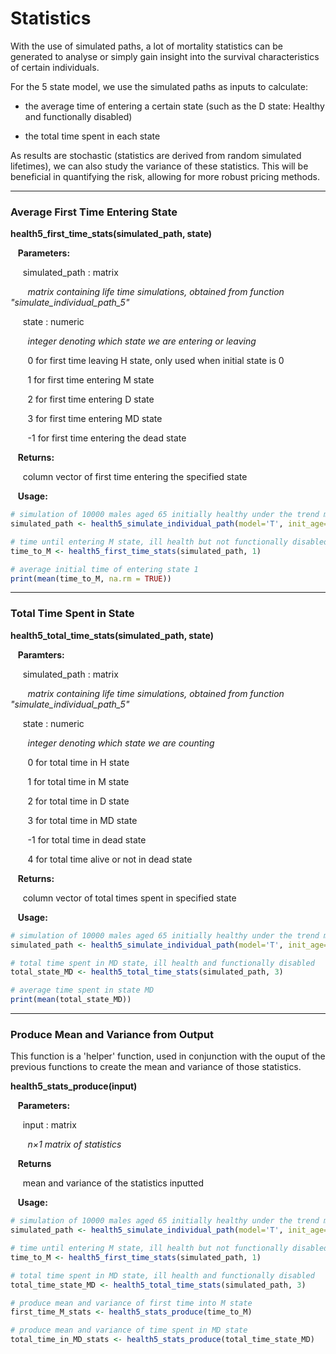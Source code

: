 # Statistics 

With the use of simulated paths, a lot of mortality statistics can be generated 
to analyse or simply gain insight into the survival characteristics of certain individuals. 

For the 5 state model, we use the simulated paths as inputs to calculate:

* the average time of entering a certain state (such as the D state: Healthy and functionally disabled)

* the total time spent in each state 

As results are stochastic (statistics are derived from random simulated lifetimes), we can 
also study the variance of these statistics. This will be beneficial in quantifying the risk, 
allowing for more robust pricing methods. 

---

### Average First Time Entering State

**health5_first_time_stats(simulated_path, state)**

&nbsp;&nbsp; **Parameters:**

&nbsp;&nbsp;&nbsp;&nbsp; simulated_path : matrix

&nbsp;&nbsp;&nbsp;&nbsp;&nbsp;&nbsp; *matrix containing life time simulations, obtained from function "simulate_individual_path_5"*

&nbsp;&nbsp;&nbsp;&nbsp; state : numeric

&nbsp;&nbsp;&nbsp;&nbsp;&nbsp;&nbsp; *integer denoting which state we are entering or leaving*

&nbsp;&nbsp;&nbsp;&nbsp;&nbsp;&nbsp; 0 for first time leaving H state, only used when initial state is 0

&nbsp;&nbsp;&nbsp;&nbsp;&nbsp;&nbsp; 1 for first time entering M state

&nbsp;&nbsp;&nbsp;&nbsp;&nbsp;&nbsp; 2 for first time entering D state

&nbsp;&nbsp;&nbsp;&nbsp;&nbsp;&nbsp; 3 for first time entering MD state

&nbsp;&nbsp;&nbsp;&nbsp;&nbsp;&nbsp; -1 for first time entering the dead state

&nbsp;&nbsp; **Returns:**

&nbsp;&nbsp;&nbsp;&nbsp; column vector of first time entering the specified state

&nbsp;&nbsp; **Usage:**

```r
# simulation of 10000 males aged 65 initially healthy under the trend model
simulated_path <- health5_simulate_individual_path(model='T', init_age=65, init_state=0, params=params_5_trend, gender=0, i=8, cohort = 10000)

# time until entering M state, ill health but not functionally disabled
time_to_M <- health5_first_time_stats(simulated_path, 1)

# average initial time of entering state 1
print(mean(time_to_M, na.rm = TRUE))
```

---

### Total Time Spent in State

**health5_total_time_stats(simulated_path, state)**

&nbsp;&nbsp; **Paramters:**

&nbsp;&nbsp;&nbsp;&nbsp; simulated_path : matrix

&nbsp;&nbsp;&nbsp;&nbsp;&nbsp;&nbsp; *matrix containing life time simulations, obtained from function "simulate_individual_path_5"*

&nbsp;&nbsp;&nbsp;&nbsp; state : numeric

&nbsp;&nbsp;&nbsp;&nbsp;&nbsp;&nbsp; *integer denoting which state we are counting*

&nbsp;&nbsp;&nbsp;&nbsp;&nbsp;&nbsp; 0 for total time in H state

&nbsp;&nbsp;&nbsp;&nbsp;&nbsp;&nbsp; 1 for total time in M state

&nbsp;&nbsp;&nbsp;&nbsp;&nbsp;&nbsp; 2 for total time in D state

&nbsp;&nbsp;&nbsp;&nbsp;&nbsp;&nbsp; 3 for total time in MD state

&nbsp;&nbsp;&nbsp;&nbsp;&nbsp;&nbsp; -1 for total time in dead state

&nbsp;&nbsp;&nbsp;&nbsp;&nbsp;&nbsp; 4 for total time alive or not in dead state

&nbsp;&nbsp; **Returns:**

&nbsp;&nbsp;&nbsp;&nbsp; column vector of total times spent in specified state

&nbsp;&nbsp; **Usage:**

```r
# simulation of 10000 males aged 65 initially healthy under the trend model
simulated_path <- health5_simulate_individual_path(model='T', init_age=65, init_state=0, params=params_5_trend, gender=0, i=8, cohort = 10000)

# total time spent in MD state, ill health and functionally disabled 
total_state_MD <- health5_total_time_stats(simulated_path, 3)

# average time spent in state MD
print(mean(total_state_MD))
```

---

### Produce Mean and Variance from Output

This function is a 'helper' function, used in conjunction with the ouput of the 
previous functions to create the mean and variance of those statistics. 

**health5_stats_produce(input)**

&nbsp;&nbsp; **Parameters:**

&nbsp;&nbsp;&nbsp;&nbsp; input : matrix

&nbsp;&nbsp;&nbsp;&nbsp;&nbsp;&nbsp; *n$\times$1 matrix of statistics*

&nbsp;&nbsp; **Returns**

&nbsp;&nbsp;&nbsp;&nbsp; mean and variance of the statistics inputted

&nbsp;&nbsp; **Usage:**

```r
# simulation of 10000 males aged 65 initially healthy under the trend model 
simulated_path <- health5_simulate_individual_path(model='T', init_age=65, init_state=0, params=params_5_trend, gender=0, i=8, cohort = 10000)

# time until entering M state, ill health but not functionally disabled
time_to_M <- health5_first_time_stats(simulated_path, 1)

# total time spent in MD state, ill health and functionally disabled 
total_time_state_MD <- health5_total_time_stats(simulated_path, 3)

# produce mean and variance of first time into M state
first_time_M_stats <- health5_stats_produce(time_to_M)

# produce mean and variance of time spent in MD state
total_time_in_MD_stats <- health5_stats_produce(total_time_state_MD)
```


